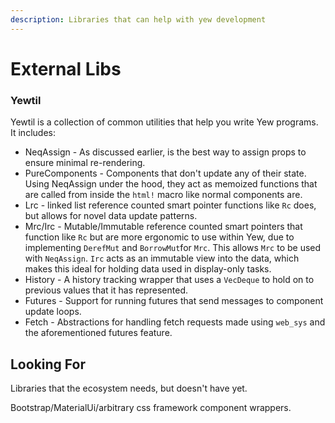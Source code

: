 ```yaml
---
description: Libraries that can help with yew development
---
```


# External Libs

### Yewtil

Yewtil is a collection of common utilities that help you write Yew programs. It includes:

* NeqAssign - As discussed earlier, is the best way to assign props to ensure minimal re-rendering.
* PureComponents - Components that don't update any of their state. Using NeqAssign under the hood, they act as memoized 
functions that are called from inside the `html!` macro like normal components are.
* Lrc - linked list reference counted smart pointer functions like `Rc` does, but allows for novel data update patterns.
* Mrc/Irc - Mutable/Immutable reference counted smart pointers that function like `Rc` but are more ergonomic to use 
within Yew, due to implementing `DerefMut` and `BorrowMut`for `Mrc`. This allows `Mrc` to be used with `NeqAssign`. 
`Irc` acts as an immutable view into the data, which makes this ideal for holding data used in display-only tasks.
* History - A history tracking wrapper that uses a `VecDeque` to hold on to previous values that it has represented.
* Futures - Support for running futures that send messages to component update loops.
* Fetch - Abstractions for handling fetch requests made using `web_sys` and the aforementioned futures feature.

## Looking For

Libraries that the ecosystem needs, but doesn't have yet.

Bootstrap/MaterialUi/arbitrary css framework component wrappers.

